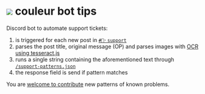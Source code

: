 # [![](https://cdn.discordapp.com/avatars/817516152996757506/635cdae0369964b4e0115378cefefe5f.webp?size=32)](https://cdn.discordapp.com/avatars/817516152996757506/635cdae0369964b4e0115378cefefe5f.webp?size=4096) couleur bot tips



Discord bot to automate support tickets:

1. is triggered for each new post in [`#🙋⠂support`](https://discord.com/channels/774315187183288411/1020030329790148678)
2. parses the post title, original message (OP) and parses images with [OCR using tesseract.js](https://tesseract.projectnaptha.com/)
3. runs a single string containing the aforementioned text through [`/support-patterns.json`](https://github.com/couleur-tweak-tips/couleur-bot-tips/blob/main/support-patterns.json)
4. the response field is send if pattern matches

You are [welcome to contribute](https://github.com/firstcontributions/first-contributions) new patterns of known problems.